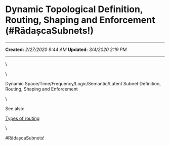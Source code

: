 Dynamic Topological Definition, Routing, Shaping and Enforcement (\#RădașcaSubnets!)
====================================================================================

  -------------- ---------------------
  **Created:**   *2/27/2020 9:44 AM*
  **Updated:**   *3/4/2020 2:19 PM*
  -------------- ---------------------

\

\

Dynamic Space/Time/Frequency/Logic/Semantic/Latent Subnet Definition,
Routing, Shaping and Enforcement

\

See also:

[Types of
routing](evernote:///view/11258045/s101/6d3a0768-9e97-4b01-b4f9-e88d7cff7742/8b9bf43d-d9a7-4c4e-b0b0-38335d24f5da)

\

\#RădașcaSubnets!

 
